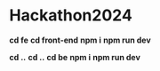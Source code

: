 # Hackathon2024

**cd fe**
**cd front-end**
**npm i**
**npm run dev**


**cd ..**
**cd ..**
**cd be**
**npm i**
**npm run dev**